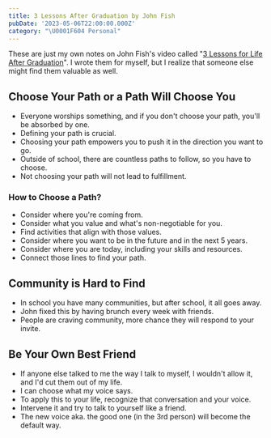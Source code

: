 ```yaml
---
title: 3 Lessons After Graduation by John Fish
pubDate: '2023-05-06T22:00:00.000Z'
category: "\U0001F604 Personal"
---
```


These are just my own notes on John Fish's video called "[3 Lessons for Life After Graduation](https://www.youtube.com/watch?v=-pxMa_aADZ4)". I wrote them for myself, but I realize that someone else might find them valuable as well.

## Choose Your Path or a Path Will Choose You

* Everyone worships something, and if you don't choose your path, you'll be absorbed by one.
* Defining your path is crucial.
* Choosing your path empowers you to push it in the direction you want to go.
* Outside of school, there are countless paths to follow, so you have to choose.
* Not choosing your path will not lead to fulfillment.

### How to Choose a Path?

* Consider where you're coming from.
* Consider what you value and what's non-negotiable for you.
* Find activities that align with those values.
* Consider where you want to be in the future and in the next 5 years.
* Consider where you are today, including your skills and resources.
* Connect those lines to find your path.

## Community is Hard to Find

* In school you have many communities, but after school, it all goes away.
* John fixed this by having brunch every week with friends.
* People are craving community, more chance they will respond to your invite.

## Be Your Own Best Friend

* If anyone else talked to me the way I talk to myself, I wouldn't allow it, and I'd cut them out of my life.
* I can choose what my voice says.
* To apply this to your life, recognize that conversation and your voice.
* Intervene it and try to talk to yourself like a friend.
* The new voice aka. the good one (in the 3rd person) will become the default way.
